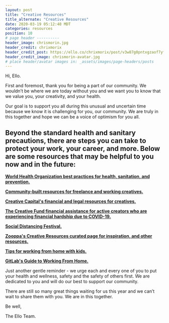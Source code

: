 ```yaml
---
layout: post
title: "Creative Resources"
title_alternate: "Creative Resources"
date: 2020-03-19 05:12:48 MDT
categories: resources
position: 10
# page header ----------
header_image: chrismorin.jpg
header_credit: chrixmorix
header_credit_post: https://ello.co/chrixmorix/post/v3w87g0pntxgzaof7yfrxg
header_credit_image: chrismorin-avatar.jpg
# place header/avatar images in: _assets/images/page-headers/posts
---
```

Hi, Ello.

First and foremost, thank you for being a part of our community. We wouldn’t be where we are today without you and we want you to know that we value you, your creativity, and your health.

Our goal is to support you all during this unusual and uncertain time because we know it is challenging for you, our community.  We are truly in this together and hope we can be a voice of optimism for you all.

## Beyond the standard health and sanitary precautions, there are steps you can take to protect your work, your career, and more. Below are some resources that may be helpful to you now and in the future:

**[World Health Organization best practices for health, sanitation, and prevention.](https://www.who.int/emergencies/diseases/novel-coronavirus-2019)**

**[Community-built resources for freelance and working creatives.](https://covid19freelanceartistresource.wordpress.com/)**

**[Creative Capital's financial and legal resources for creatives.](https://creative-capital.org/2020/03/13/list-of-arts-resources-during-the-covid-19-outbreak/)**

**[The Creative Fund financial assistance for active creators who are experiencing financial hardship due to COVID-19.](https://creatorfund.ck.page/)**

**[Social Distancing Festival.](https://www.socialdistancingfestival.com/)**

**[Zooppa's Creative Resources curated page for inspiration, and other resources.](https://blog.zooppa.com/zoopper-creative-resources/)**

**[Tips for working from home with kids.](https://www.cnbc.com/2020/03/16/how-to-work-from-home-with-your-kids-during-the-coronavirus-outbreak.html?utm_campaign=Weekly%20Digest&utm_source=hs_email&utm_medium=email&utm_content=84863108&_hsenc=p2ANqtz-8N79GKCN8OOmIpNOR4MoN00K_e1WblEx0sxJJfbtCAOkqVchRjkP7orAiZj957FgysNG0pWhpFvsobJbI8ij9nz1-30Q&_hsmi=84863819)**

**[GitLab's Guide to Working From Home.](https://about.gitlab.com/company/culture/all-remote/guide/?utm_campaign=Weekly%20Digest&utm_source=hs_email&utm_medium=email&utm_content=84863108&_hsenc=p2ANqtz-8N79GKCN8OOmIpNOR4MoN00K_e1WblEx0sxJJfbtCAOkqVchRjkP7orAiZj957FgysNG0pWhpFvsobJbI8ij9nz1-30Q&_hsmi=84863819)**

Just another gentle reminder - we urge each and every one of you to put your health and wellness, safety and the safety of others first. We are dedicated to you and will do our best to support our community.

There are still so many great things waiting for us this year and we can’t wait to share them with you. We are in this together.

Be well,

The Ello Team.
